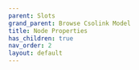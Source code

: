 ```yaml
---
parent: Slots
grand_parent: Browse Csolink Model
title: Node Properties
has_children: true
nav_order: 2
layout: default
---
```

